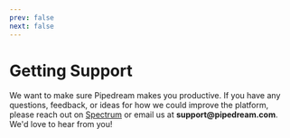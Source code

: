 ```yaml
---
prev: false
next: false
---
```


# Getting Support

We want to make sure Pipedream makes you productive. If you have any questions, feedback, or ideas for how we could improve the platform, please reach out on [Spectrum](http://spectrum.chat/pipedream) or email us at <span style="unicode-bidi:bidi-override; direction: rtl;font-weight: bold">moc.maerdepip@troppus</span>. We'd love to hear from you!
